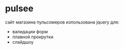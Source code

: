 # pulsee
сайт магазина пульсомеров
изпользована jquery для:
- валидации форм
- плавной прокрутки
- слайдшоу

